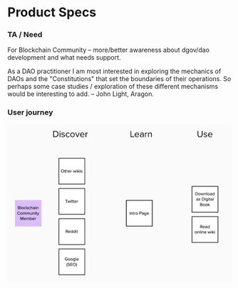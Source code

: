 # Product Specs

### TA / Need

For Blockchain Community – more/better awareness about dgov/dao development and what needs support.

As a DAO practitioner I am most interested in exploring the mechanics of DAOs and the "Constitutions" that set the boundaries of their operations. So perhaps some case studies / exploration of these different mechanisms would be interesting to add. – John Light, Aragon.

### User journey

![](.gitbook/assets/image.png)



